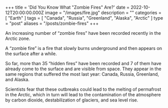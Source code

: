+++
title = 'Did You Know What "Zombie Fires" Are?'
date = 2022-10-12T20:00:00.000Z
image = "/images/fire.jpg"
description = ""
categories = [ "Earth" ]
tags = [ "Canada", "Russia", "Greenland", "Alaska", "Arctic" ]
type = "post"
aliases = "/posts/zombie-fires"
+++

An increasing number of “zombie fires” have been recorded recently in the Arctic zone.

A “zombie fire” is a fire that slowly burns underground and then appears on the surface after a while.

So far, more than 35 “hidden fires” have been recorded and 7 of them have already come to the surface and are visible from space. They appear in the same regions that suffered the most last year: Canada, Russia, Greenland, and Alaska.

Scientists fear that these outbreaks could lead to the melting of permafrost in the Arctic, which in turn will lead to the contamination of the atmosphere by carbon dioxide, destabilization of glaciers, and sea level rise.

